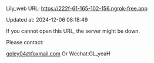 Lily_web URL: https://222f-61-165-102-156.ngrok-free.app

Updated at: 2024-12-06 08:18:49

If you cannot open this URL, the server might be down.

Please contact: 

goley04@foxmail.com Or Wechat:GL_yeaH